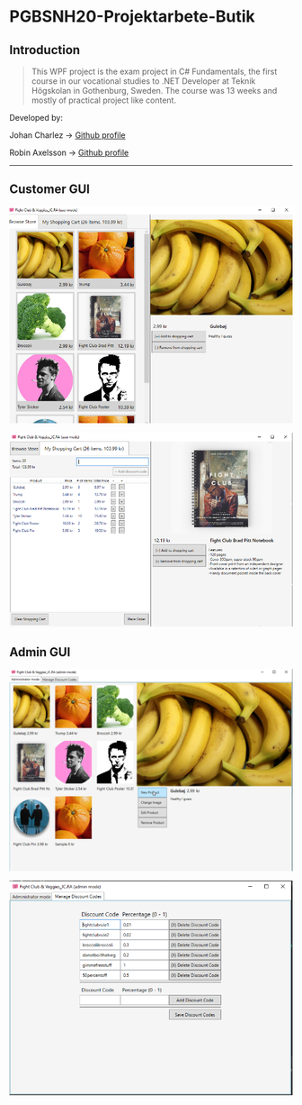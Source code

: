 # PGBSNH20-Projektarbete-Butik

## Introduction

> This WPF project is the exam project in C# Fundamentals, the first course in our vocational studies to .NET Developer at Teknik Högskolan in Gothenburg, Sweden. The course was 13 weeks and mostly of practical project like content.

Developed by:

Johan Charlez -> [Github profile](https://github.com/johancz)

Robin Axelsson -> [Github profile](https://github.com/RobinAxelsson)

---
## Customer GUI

![Customer Browsing](img/2021-12-06-07-38-34.png)

![User shopping  cart](img/2021-12-06-07-40-46.png)

## Admin GUI

![admin](img/2021-12-06-07-34-57.png)

![discount-management](img/2021-12-06-07-36-58.png)
